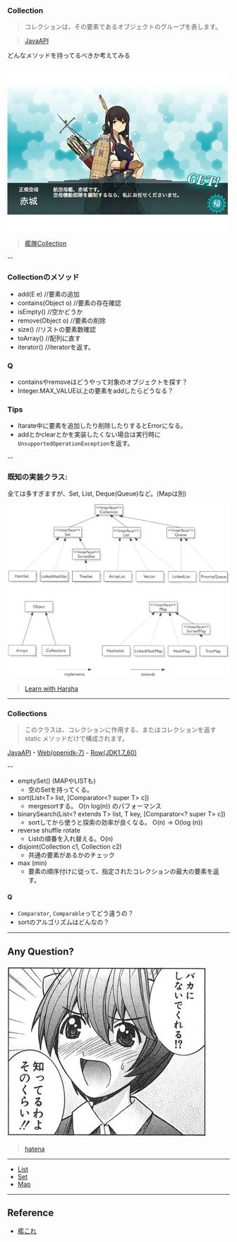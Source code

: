 ### Collection

> コレクションは、その要素であるオブジェクトのグループを表します。

> [JavaAPI](http://docs.oracle.com/javase/jp/7/api/java/util/Collection.html)

どんなメソッドを持ってるべきか考えてみる

![alt](./kankore.jpg)

> [艦隊Collection](http://www.dmm.com/netgame_s/kancolle/gallery/)

--

### Collectionのメソッド

* add(E e) //要素の追加
* contains(Object o) //要素の存在確認
* isEmpty() //空かどうか
* remove(Object o) //要素の削除
* size() //リストの要素数確認
* toArray() //配列に直す
* iterator() //iteratorを返す。

### Q

- containsやremoveはどうやって対象のオブジェクトを探す？
- Integer.MAX_VALUE以上の要素をaddしたらどうなる？

### Tips

- Itarate中に要素を追加したり削除したりするとErrorになる。
- addとかclearとかを実装したくない場合は実行時に`UnsupportedOperationException`を返す。

--

### 既知の実装クラス:

全ては多すぎますが、Set, List, Deque(Queue)など。(Mapは別)

![alt](./overview.jpg)

> [Learn with Harsha](http://learnwithharsha.com/day-5-collections-framework/)

---

### Collections

> このクラスは、コレクションに作用する、またはコレクションを返す static メソッドだけで構成されます。

[JavaAPI](http://docs.oracle.com/javase/jp/7/api/java/util/Collections.html) - [Web(openjdk-7)](http://www.docjar.com/html/api/java/util/Collections.java.html) - [Row(JDK1.7_60)](./Collections.java)

--

* emptySet() (MAPやLISTも)
	- 空のSetを持ってくる。
* sort(List&lt;T&gt; list, [Comparator<? super T> c])
	- mergesortする。 O(n log(n)) のパフォーマンス
* binarySearch(List<? extends T> list, T key, [Comparator<? super T> c])
	- sortしてから使うと探索の効率が良くなる。 O(n) -> O(log (n))
* reverse shuffle rotate
	- Listの順番を入れ替える。O(n)
* disjoint(Collection<?> c1, Collection<?> c2)
	- 共通の要素があるかのチェック
* max (min)
	- 要素の順序付けに従って、指定されたコレクションの最大の要素を返す。

#### Q

- `Comparator`, `Comparable`ってどう違うの？
- sortのアルゴリズムはどんなの？

---

## Any Question?

![alt](./bakanisinaide.jpg)

> [hatena](http://f.hatena.ne.jp/pema/20140126003617)

---

- [List](list.html)
- [Set](set.html)
- [Map](map.html)

---

## Reference

- [艦これ](http://www.dmm.com/netgame_s/kancolle/)

